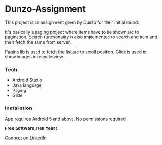 # Dunzo-Assignment

This project is an assignment given by Dunzo for their initial round.

It's basically a paging project where items have to be shown a/c to pagination. Search functionality is also implemented to search and item and then fetch the same from server.

Paging lib is used to fetch the list a/c to scroll position.
Glide is used to show images in recyclerview.
### Tech

*  Android Studio
* Java language
* Paging
* Glide


### Installation

App requires Android 5 and above.
No permissions required.




**Free Software, Hell Yeah!**

[ Connect on LinkedIn](https://www.linkedin.com/in/ashishkumaryadavguwahati/)
